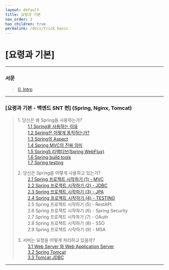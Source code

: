 ```yaml
---
layout: default
title: 요령과 기본
nav_order: 2
has_children: true
permalink: /docs/trick_basic
---
```


# [요령과 기본]

---
### 서문
> [0. Intro](https://taes-k.github.io/docs/trick_basic/0_intro/)

--- 

### [요령과 기본 - 백엔드 SNT 편]  (Spring, Nginx, Tomcat)  

> 1\. 당신은 왜 Spring을 사용하는가?   
> &nbsp;&nbsp;&nbsp;&nbsp;&nbsp;&nbsp;&nbsp;&nbsp;[1.1 Spring을 사용하는 이유 ](https://taes-k.github.io/docs/trick_basic/1_1_why_spring/)   
> &nbsp;&nbsp;&nbsp;&nbsp;&nbsp;&nbsp;&nbsp;&nbsp;[1.2 Spring은 어떻게 동작하는가?  ](https://taes-k.github.io/docs/trick_basic/1_2_how_spring_work/)  
> &nbsp;&nbsp;&nbsp;&nbsp;&nbsp;&nbsp;&nbsp;&nbsp;[1.3 Spring의 Aspect   ](https://taes-k.github.io/docs/trick_basic/1_3_spring_aop/)  
> &nbsp;&nbsp;&nbsp;&nbsp;&nbsp;&nbsp;&nbsp;&nbsp;[1.4 Spring MVC의 진짜 의미   ](https://taes-k.github.io/docs/trick_basic/1_4_about_spring_mvc/)  
> &nbsp;&nbsp;&nbsp;&nbsp;&nbsp;&nbsp;&nbsp;&nbsp;[1.5 Spring5 리액티브(Spring WebFlux)](https://taes-k.github.io/docs/trick_basic/1_5_about_spring_reactive/)  
> &nbsp;&nbsp;&nbsp;&nbsp;&nbsp;&nbsp;&nbsp;&nbsp;[1.6 Spring build tools](https://taes-k.github.io/docs/trick_basic/1_6_spring_build_tools/)    
> &nbsp;&nbsp;&nbsp;&nbsp;&nbsp;&nbsp;&nbsp;&nbsp;[1.7 Spring testing](https://taes-k.github.io/docs/trick_basic/1_7_spring_testing/)    
>   
> 2\. 당신은 Spring을 어떻게 사용하고 있는가?  
> &nbsp;&nbsp;&nbsp;&nbsp;&nbsp;&nbsp;&nbsp;&nbsp;[2.1 Spring 프로젝트 시작하기 (1) - MVC](https://taes-k.github.io/docs/trick_basic/2_1_spring_start_1_mvc/)    
> &nbsp;&nbsp;&nbsp;&nbsp;&nbsp;&nbsp;&nbsp;&nbsp;[2.2 Spring 프로젝트 시작하기 (2) - JDBC](https://taes-k.github.io/docs/trick_basic/2_2_spring_start_2_jdbc/)  
> &nbsp;&nbsp;&nbsp;&nbsp;&nbsp;&nbsp;&nbsp;&nbsp;[2.3 Spring 프로젝트 시작하기 (3) - JPA](https://taes-k.github.io/docs/trick_basic/2_2_spring_start_3_jpa/)  
> &nbsp;&nbsp;&nbsp;&nbsp;&nbsp;&nbsp;&nbsp;&nbsp;[2.4 Spring 프로젝트 시작하기 (4) - TESTING](https://taes-k.github.io/docs/trick_basic/2_4_spring_start_4_testing/)   
> &nbsp;&nbsp;&nbsp;&nbsp;&nbsp;&nbsp;&nbsp;&nbsp;2.5 Spring 프로젝트 시작하기 (5) - RestAPI  
> &nbsp;&nbsp;&nbsp;&nbsp;&nbsp;&nbsp;&nbsp;&nbsp;2.6 Spring 프로젝트 시작하기 (6) - Spring Security  
> &nbsp;&nbsp;&nbsp;&nbsp;&nbsp;&nbsp;&nbsp;&nbsp;2.7 Spring 프로젝트 시작하기 (7) - OAuth  
> &nbsp;&nbsp;&nbsp;&nbsp;&nbsp;&nbsp;&nbsp;&nbsp;2.8 Spring 프로젝트 시작하기 (8) - SSO  
> &nbsp;&nbsp;&nbsp;&nbsp;&nbsp;&nbsp;&nbsp;&nbsp;2.9 Spring 프로젝트 시작하기 (9) - MSA
>   
> 3\. 서버는 요청을 어떻게 처리하고 있을까?  
> &nbsp;&nbsp;&nbsp;&nbsp;&nbsp;&nbsp;&nbsp;&nbsp;[3.1 Web Server 와 Web Application Server](https://taes-k.github.io/docs/trick_basic/3_1_webserver/)   
> &nbsp;&nbsp;&nbsp;&nbsp;&nbsp;&nbsp;&nbsp;&nbsp;[3.2 Spring Tomcat](https://taes-k.github.io/docs/trick_basic/3_2_spring_tomcat/)  
> &nbsp;&nbsp;&nbsp;&nbsp;&nbsp;&nbsp;&nbsp;&nbsp;[3.3 Tomcat JDBC](https://taes-k.github.io/docs/trick_basic/3_3_tomcat_JDBC/)  

---

